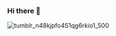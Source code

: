 ### Hi there 👋
![tumblr_n48kjpfo4S1qg6rkio1_500](https://user-images.githubusercontent.com/73126431/147957002-32374b97-a5b2-4e45-86d2-47482e0a2ba7.gif)

<!--
**hoang0199/hoang0199** is a ✨ _special_ ✨ repository because its `README.md` (this file) appears on your GitHub profile.

Here are some ideas to get you started:

- 🔭 I’m currently working on ...
- 🌱 I’m currently learning ...
- 👯 I’m looking to collaborate on ...
- 🤔 I’m looking for help with ...
- 💬 Ask me about ...
- 📫 How to reach me: ...
- 😄 Pronouns: ...
- ⚡ Fun fact: ...
-->
